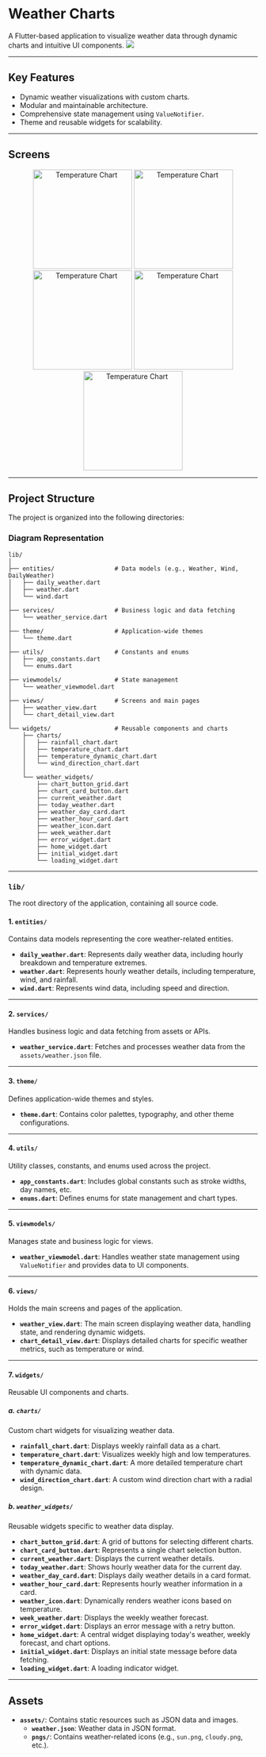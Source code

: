 # **Weather Charts**

A Flutter-based application to visualize weather data through dynamic charts and intuitive UI components.
![](https://github.com/Ceren-Canbaz/weather_charts/blob/main/assets/project_captures/weather_charts_usage.gif)

---


## **Key Features**

- Dynamic weather visualizations with custom charts.
- Modular and maintainable architecture.
- Comprehensive state management using `ValueNotifier`.
- Theme and reusable widgets for scalability.

---

## **Screens**



<p align="center">
  
  <img src="https://github.com/Ceren-Canbaz/weather_charts/blob/main/assets/project_captures/home.png" alt="Temperature Chart" width="200"/>
  <img src="https://github.com/Ceren-Canbaz/weather_charts/blob/main/assets/project_captures/home_2.png" alt="Temperature Chart" width="200"/>
  <img src="https://github.com/Ceren-Canbaz/weather_charts/blob/main/assets/project_captures/rainfall_chart.png" alt="Temperature Chart" width="200"/>
  <img src="https://github.com/Ceren-Canbaz/weather_charts/blob/main/assets/project_captures/temperature_chart.png" alt="Temperature Chart" width="200"/>
  <img src="https://github.com/Ceren-Canbaz/weather_charts/blob/main/assets/project_captures/wind_chart.png" alt="Temperature Chart" width="200"/>
  

</p>

---
## **Project Structure**

The project is organized into the following directories:
### **Diagram Representation**

```
lib/
│
├── entities/                 # Data models (e.g., Weather, Wind, DailyWeather)
│   ├── daily_weather.dart
│   ├── weather.dart
│   └── wind.dart
│
├── services/                 # Business logic and data fetching
│   └── weather_service.dart
│
├── theme/                    # Application-wide themes
│   └── theme.dart
│
├── utils/                    # Constants and enums
│   ├── app_constants.dart
│   └── enums.dart
│
├── viewmodels/               # State management
│   └── weather_viewmodel.dart
│
├── views/                    # Screens and main pages
│   ├── weather_view.dart
│   └── chart_detail_view.dart
│
└── widgets/                  # Reusable components and charts
    ├── charts/
    │   ├── rainfall_chart.dart
    │   ├── temperature_chart.dart
    │   ├── temperature_dynamic_chart.dart
    │   └── wind_direction_chart.dart
    │
    └── weather_widgets/
        ├── chart_button_grid.dart
        ├── chart_card_button.dart
        ├── current_weather.dart
        ├── today_weather.dart
        ├── weather_day_card.dart
        ├── weather_hour_card.dart
        ├── weather_icon.dart
        ├── week_weather.dart
        ├── error_widget.dart
        ├── home_widget.dart
        ├── initial_widget.dart
        └── loading_widget.dart
```

---


### **`lib/`**

The root directory of the application, containing all source code.

#### **1. `entities/`**
Contains data models representing the core weather-related entities.

- **`daily_weather.dart`**: Represents daily weather data, including hourly breakdown and temperature extremes.
- **`weather.dart`**: Represents hourly weather details, including temperature, wind, and rainfall.
- **`wind.dart`**: Represents wind data, including speed and direction.

---

#### **2. `services/`**
Handles business logic and data fetching from assets or APIs.

- **`weather_service.dart`**: Fetches and processes weather data from the `assets/weather.json` file.

---

#### **3. `theme/`**
Defines application-wide themes and styles.

- **`theme.dart`**: Contains color palettes, typography, and other theme configurations.

---

#### **4. `utils/`**
Utility classes, constants, and enums used across the project.

- **`app_constants.dart`**: Includes global constants such as stroke widths, day names, etc.
- **`enums.dart`**: Defines enums for state management and chart types.

---

#### **5. `viewmodels/`**
Manages state and business logic for views.

- **`weather_viewmodel.dart`**: Handles weather state management using `ValueNotifier` and provides data to UI components.

---

#### **6. `views/`**
Holds the main screens and pages of the application.

- **`weather_view.dart`**: The main screen displaying weather data, handling state, and rendering dynamic widgets.
- **`chart_detail_view.dart`**: Displays detailed charts for specific weather metrics, such as temperature or wind.

---

#### **7. `widgets/`**
Reusable UI components and charts.

##### **a. `charts/`**
Custom chart widgets for visualizing weather data.

- **`rainfall_chart.dart`**: Displays weekly rainfall data as a chart.
- **`temperature_chart.dart`**: Visualizes weekly high and low temperatures.
- **`temperature_dynamic_chart.dart`**: A more detailed temperature chart with dynamic data.
- **`wind_direction_chart.dart`**: A custom wind direction chart with a radial design.

##### **b. `weather_widgets/`**
Reusable widgets specific to weather data display.

- **`chart_button_grid.dart`**: A grid of buttons for selecting different charts.
- **`chart_card_button.dart`**: Represents a single chart selection button.
- **`current_weather.dart`**: Displays the current weather details.
- **`today_weather.dart`**: Shows hourly weather data for the current day.
- **`weather_day_card.dart`**: Displays daily weather details in a card format.
- **`weather_hour_card.dart`**: Represents hourly weather information in a card.
- **`weather_icon.dart`**: Dynamically renders weather icons based on temperature.
- **`week_weather.dart`**: Displays the weekly weather forecast.
- **`error_widget.dart`**: Displays an error message with a retry button.
- **`home_widget.dart`**: A central widget displaying today's weather, weekly forecast, and chart options.
- **`initial_widget.dart`**: Displays an initial state message before data fetching.
- **`loading_widget.dart`**: A loading indicator widget.

---

## **Assets**

- **`assets/`**: Contains static resources such as JSON data and images.
  - **`weather.json`**: Weather data in JSON format.
  - **`pngs/`**: Contains weather-related icons (e.g., `sun.png`, `cloudy.png`, etc.).



